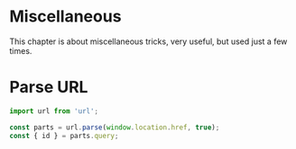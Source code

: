 # Miscellaneous

This chapter is about miscellaneous tricks, very useful, but used just a few times.

# Parse URL

```js
import url from 'url';

const parts = url.parse(window.location.href, true);
const { id } = parts.query;
```



